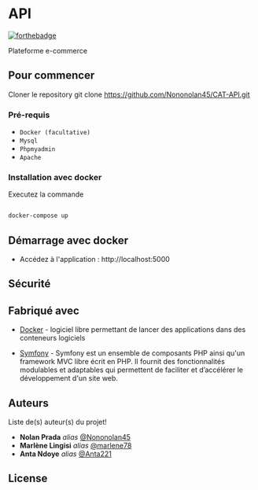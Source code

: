 # API 

[![forthebadge](http://forthebadge.com/images/badges/built-with-love.svg)](http://forthebadge.com)  

Plateforme e-commerce

## Pour commencer

Cloner le repository 
git clone https://github.com/Nononolan45/CAT-API.git

### Pré-requis 

* `Docker (facultative)` 
* `Mysql`
* `Phpmyadmin`
* `Apache`

### Installation avec docker

Executez la commande 

```sh

docker-compose up

```

## Démarrage avec docker

- Accédez à l'application : http://localhost:5000 

  


## Sécurité




## Fabriqué avec

* [Docker](https://www.docker.com/) - logiciel libre permettant de lancer des applications dans des conteneurs logiciels

* [Symfony](https://symfony.com/) - Symfony est un ensemble de composants PHP ainsi qu'un framework MVC libre écrit en PHP. Il fournit des fonctionnalités modulables et adaptables qui permettent de faciliter et d’accélérer le développement d'un site web.






## Auteurs
Liste de(s) auteur(s) du projet!
* **Nolan Prada** _alias_ [@Nononolan45](https://github.com/Nononolan45)
* **Marlène Lingisi** _alias_ [@marlene78](https://github.com/marlene78)
* **Anta Ndoye** _alias_ [@Anta221](https://github.com/Anta22)


## License

